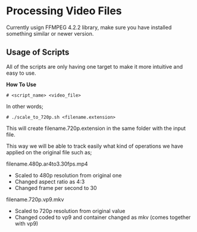 # Processing Video Files

Currently usign FFMPEG 4.2.2 library, make sure you have installed something similar or newer version.

## Usage of Scripts 

All of the scripts are only having one target to make it more intuitive and easy to use.

**How To Use**
```
# <script_name> <video_file>
```
In other words;
```
# ./scale_to_720p.sh <filename.extension>
```
This will create filename.720p.extension in the same folder with the input file.

This way we will be able to track easily what kind of operations we have applied on the original file such as;

filename.480p.ar4to3.30fps.mp4
- Scaled to 480p resolution from original one
- Changed aspect ratio as 4:3
- Changed frame per second to 30

filename.720p.vp9.mkv
- Scaled to 720p resolution from original value
- Changed coded to vp9 and container changed as mkv (comes together with vp9)
